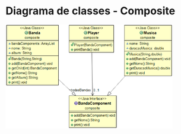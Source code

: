 # Diagrama de classes - Composite
<img src = 'https://github.com/AnaCarolinaNeves/Bertoti/blob/main/Engenharia%20de%20Software%20III/Composite/diagrama/diagrama-composite.png' height='280'>
